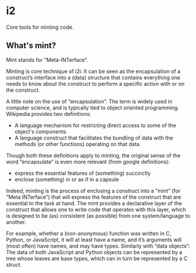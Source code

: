# i2

Core tools for minting code.

## What's mint?

Mint stands for "Meta-INTerface".

Minting is core technique of i2i: It can be seen as the encapsulation of a construct’s interface into a (data) 
structure that contains everything one needs to know about the construct to perform a specific action 
with or on the construct.

A little note on the use of “encapsulation”. The term is widely used in computer science, 
and is typically tied to object oriented programming. Wikipedia provides two definitions:
* A language mechanism for restricting direct access to some of the object's components.
* A language construct that facilitates the bundling of data with the methods (or other functions) 
operating on that data.

Though both these definitions apply to minting, 
the original sense of the word “encapsulate” is even more relevant (from google definitions): 
* express the essential features of (something) succinctly
* enclose (something) in or as if in a capsule

Indeed, minting is the process of enclosing a construct into a “mint” (for “Meta INTerface”) 
that will express the features of the construct that are essential to the task at hand. 
The mint provides a declarative layer of the construct that allows one to write code that operates with this layer, 
which is designed to be (as) consistent (as possible) from one system/language to another.

For example, whether a (non-anonymous) function was written in C, Python, or JavaScript, 
it will at least have a name, and it’s arguments will (most often) have names, and may have types. 
Similarly with “data objects”: The data of both JavaScript and Python objects can be represented by a tree whose 
leaves are base types, which can in turn be represented by a C struct. 

